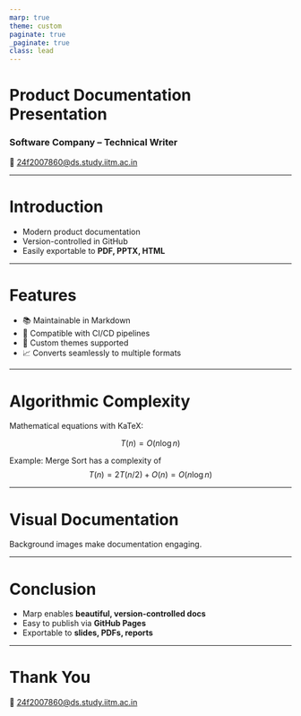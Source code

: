 ```yaml
---
marp: true
theme: custom
paginate: true
_paginate: true
class: lead
---
```


<!--
title: Product Documentation Presentation
description: A Marp slide deck for software product documentation
class: lead
-->

<!-- Custom Theme Definition -->
<style>
section {
  font-family: "Segoe UI", sans-serif;
}
section h1 {
  color: #004aad;
}
section h2 {
  color: #008080;
}
section.lead {
  background: #f2f6fc;
  text-align: center;
}
footer {
  color: #666;
  font-size: 14px;
  text-align: right;
}
</style>

# Product Documentation Presentation
### Software Company – Technical Writer  
📧 24f2007860@ds.study.iitm.ac.in

---

# Introduction
- Modern product documentation  
- Version-controlled in GitHub  
- Easily exportable to **PDF, PPTX, HTML**  

---

# Features
- 📚 Maintainable in Markdown  
- 🔄 Compatible with CI/CD pipelines  
- 🎨 Custom themes supported  
- 📈 Converts seamlessly to multiple formats  

---

# Algorithmic Complexity
Mathematical equations with KaTeX:

$$
T(n) = O(n \log n)
$$

Example: Merge Sort has a complexity of  
$$
T(n) = 2T(n/2) + O(n) = O(n \log n)
$$

---

<!-- backgroundImage: "https://picsum.photos/1200/800" -->

# Visual Documentation
Background images make documentation engaging.

---

# Conclusion
- Marp enables **beautiful, version-controlled docs**  
- Easy to publish via **GitHub Pages**  
- Exportable to **slides, PDFs, reports**  

---

# Thank You
📧 24f2007860@ds.study.iitm.ac.in
